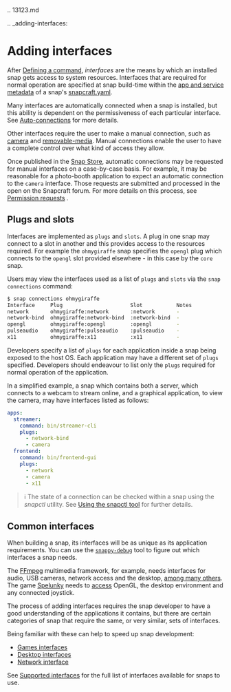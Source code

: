 .. 13123.md

.. _adding-interfaces:

# Adding interfaces

After [Defining a command](/t/defining-a-command/12060), _interfaces_ are the means by which an installed snap gets access to system resources. Interfaces that are required for normal operation are specified at snap build-time within the [app and service metadata](/t/snapcraft-app-and-service-metadata/8335) of a snap's [snapcraft.yaml](/t/creating-snapcraft-yaml/11666).

Many interfaces are automatically connected when a snap is installed, but this ability is dependent on the permissiveness of each particular interface. See [Auto-connections](/t/interface-management/6154#heading--auto-connections) for more details.

Other interfaces require the user to make a manual connection, such as [camera](t/the-camera-interface/7776) and [removable-media](/t/the-removable-media-interface/7910). Manual connections enable the user to have a complete control over what kind of access they allow.

Once published in the [Snap Store](https://snapcraft.io/store), automatic connections may be requested for manual interfaces on a case-by-case basis. For example, it may be reasonable for a photo-booth application to expect an automatic connection to the `camera` interface. Those requests are submitted and processed in the open on the Snapcraft forum. For more details on this process, see [Permission requests](/t/permission-requests/12822) .

## Plugs and slots

Interfaces are implemented as `plugs` and `slots`. A plug in one snap may connect to a slot in another and this provides access to the resources required. For example the `ohmygiraffe` snap specifies the `opengl` plug which connects to the `opengl` slot provided elsewhere - in this case by the `core` snap.

Users may view the interfaces used as a list of `plugs` and `slots` via the `snap connections` command:

```bash
$ snap connections ohmygiraffe
Interface     Plug                      Slot           Notes
network       ohmygiraffe:network       :network       -
network-bind  ohmygiraffe:network-bind  :network-bind  -
opengl        ohmygiraffe:opengl        :opengl        -
pulseaudio    ohmygiraffe:pulseaudio    :pulseaudio    -
x11           ohmygiraffe:x11           :x11           -
```

Developers specify a list of `plugs` for each application inside a snap being exposed to the host OS. Each application may have a different set of `plugs` specified. Developers should endeavour to list only the `plugs` required for normal operation of the application.

In a simplified example, a snap which contains both a server, which connects to a webcam to stream online, and a graphical application, to view the camera, may have interfaces listed as follows:

```yaml
apps:
  streamer:
    command: bin/streamer-cli
    plugs:
      - network-bind
      - camera
  frontend:
    command: bin/frontend-gui
    plugs:
      - network
      - camera
      - x11
```

> ℹ The state of a connection can be checked within a snap using the _snapctl_ utility. See [Using the snapctl tool](/t/using-the-snapctl-tool/15002) for further details.

## Common interfaces

When building a snap, its interfaces will be as unique as its application requirements. You can use the [`snappy-debug`](/t/debugging-building-snaps/6274#heading--identifying-missing-interfaces) tool to figure out which interfaces a snap needs.

The [FFmpeg](https://snapcraft.io/ffmpeg) multimedia framework, for example, needs interfaces for audio, USB cameras, network access and the desktop, [among many others](https://github.com/snapcrafters/ffmpeg/blob/master/snap/snapcraft.yaml). The game [Spelunky](https://snapcraft.io/spelunky) needs to [access](https://github.com/snapcrafters/spelunky/blob/master/snap/snapcraft.yaml) OpenGL, the desktop environment and any connected joystick.

The process of adding interfaces requires the snap developer to have a good understanding of the applications it contains, but there are certain categories of snap that require the same, or very similar, sets of interfaces.

Being familiar with these can help to speed up snap development:

- [Games interfaces](/t/games-interfaces/13125)
- [Desktop interfaces](/t/the-desktop-interfaces/2042)
- [Network interface](/t/network-interface/13124)

See [Supported interfaces](/t/supported-interfaces/7744) for the full list of interfaces available for snaps to use.